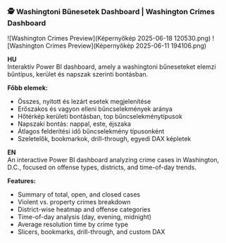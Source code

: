 
### 🕵️ Washingtoni Bűnesetek Dashboard | Washington Crimes Dashboard

![Washington Crimes Preview](Képernyőkép 2025-06-18 120530.png)
![Washington Crimes Preview](Képernyőkép 2025-06-11 194106.png)

**HU**  
Interaktív Power BI dashboard, amely a washingtoni bűneseteket elemzi bűntípus, kerület és napszak szerinti bontásban.

**Főbb elemek:**

- Összes, nyitott és lezárt esetek megjelenítése  
- Erőszakos és vagyon elleni bűncselekmények aránya  
- Hőtérkép kerületi bontásban, top bűncselekménytípusok  
- Napszaki bontás: nappal, este, éjszaka  
- Átlagos felderítési idő bűncselekmény típusonként  
- Szeletelők, bookmarkok, drill-through, egyedi DAX képletek

**EN**  
An interactive Power BI dashboard analyzing crime cases in Washington, D.C., focused on offense types, districts, and time-of-day trends.

**Features:**

- Summary of total, open, and closed cases  
- Violent vs. property crimes breakdown  
- District-wise heatmap and offense categories  
- Time-of-day analysis (day, evening, midnight)  
- Average resolution time by crime type  
- Slicers, bookmarks, drill-through, and custom DAX
